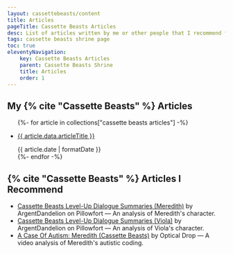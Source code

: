 ```yaml
---
layout: cassettebeasts/content
title: Articles
pageTitle: Cassette Beasts Articles
desc: List of articles written by me or other people that I recommend for Cassette Beasts.
tags: cassette beasts shrine page
toc: true
eleventyNavigation:
    key: Cassette Beasts Articles
    parent: Cassette Beasts Shrine
    title: Articles
    order: 1
---
```


## My {% cite "Cassette Beasts" %} Articles
<ul>
    {%- for article in collections["cassette beasts articles"] -%}
        <li>
            <p><a href="{{ article.url }}">{{ article.data.articleTitle }}</a></p>
            <time>{{ article.date | formatDate }}</time>
        </li>
    {%- endfor -%}
</ul>

## {% cite "Cassette Beasts" %} Articles I Recommend

* [Cassette Beasts Level-Up Dialogue Summaries (Meredith)](https://www.pillowfort.social/posts/3642949) by ArgentDandelion on Pillowfort — An analysis of Meredith's character.
* [Cassette Beasts Level-Up Dialogue Summaries (Viola)](https://www.pillowfort.social/posts/3792935) by ArgentDandelion on Pillowfort — An analysis of Viola's character.
* [A Case Of Autism: Meredith (Cassette Beasts)](https://www.youtube.com/watch?v=jFJ6tMeGsLg) by Optical Drop — A video analysis of Meredith's autistic coding.